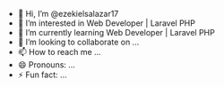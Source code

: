 - 👋 Hi, I’m @ezekielsalazar17
- 👀 I’m interested in Web Developer | Laravel PHP
- 🌱 I’m currently learning Web Developer | Laravel PHP
- 💞️ I’m looking to collaborate on ...
- 📫 How to reach me ...
- 😄 Pronouns: ...
- ⚡ Fun fact: ...

<!---
ezekielsalazar17/ezekielsalazar17 is a ✨ special ✨ repository because its `README.md` (this file) appears on your GitHub profile.
You can click the Preview link to take a look at your changes.
--->

